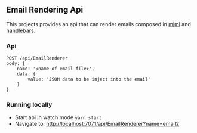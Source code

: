 ## Email Rendering Api

This projects provides an api that can render emails composed in [mjml](https://mjml.io/documentation/) and [handlebars](https://handlebarsjs.com/).

### Api

```
POST /api/EmailRenderer
body: {
    name: '<name of email file>',
    data: {
        value: 'JSON data to be inject into the email'
    }
}

```

### Running locally

- Start api in watch mode `yarn start`
- Navigate to: [http://localhost:7071/api/EmailRenderer?name=email2](http://localhost:7071/api/EmailRenderer?name=email2)

